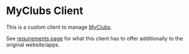 # MyClubs Client

This is a custom client to manage [MyClubs](https://www.myclubs).

See [requirements page](doc/requirements.html) for what this client has to offer additionally to the original website/apps.
